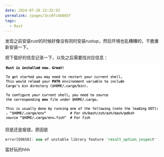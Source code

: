 ```yaml
---
date: 2024-07-26 12:32:53
permalink: /pages/3cc0fc4b0d5f
tags: 
  - Rust
---
```


发现之前安装rust的时候好像没有同时安装rustup，然后环境也乱糟糟的，干脆重新安装一下。

把下载好的信息记录一下，以免之后需要找对应信息：

![](https://raw.githubusercontent.com/Yiteng-Peng/imgs-hosting/main/e9e0ef3691d1.png)

但是还是报错，原因是

```rust
error[E0658]: use of unstable library feature 'result_option_inspect'
```

蛮好玩的hhh